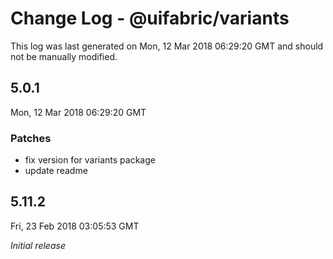 # Change Log - @uifabric/variants

This log was last generated on Mon, 12 Mar 2018 06:29:20 GMT and should not be manually modified.

## 5.0.1
Mon, 12 Mar 2018 06:29:20 GMT

### Patches

- fix version for variants package
- update readme

## 5.11.2
Fri, 23 Feb 2018 03:05:53 GMT

*Initial release*

